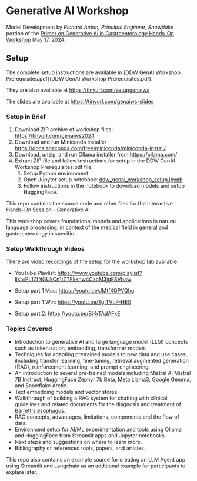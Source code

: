 # Generative AI Workshop

Model Development by *Richard Anton, Principal Engineer, Snowflake* portion of  the [Primer on Generative AI in Gastroenterology Hands-On Workshop](https://www.asge.org/home/education-meetings/event-detail/2024/05/17/default-calendar/artificial-intelligence-in-gi) May 17, 2024.

## Setup

The complete setup instructions are available in [DDW GenAI Workshop Prerequisites.pdf](DDW GenAI Workshop Prerequisites.pdf).

They are also available at https://tinyurl.com/setupgenaiws 

The slides are available at https://tinyurl.com/genaiws-slides

### Setup in Brief

1. Download ZIP archive of workshop files: https://tinyurl.com/genaiws2024 
2. Download and run Miniconda installer https://docs.anaconda.com/free/miniconda/miniconda-install/ 
3. Download, unzip, and run Ollama installer from https://ollama.com/ 
4. Extract ZIP file and follow instructions for setup in the DDW GenAI Workshop Prerequisites.pdf file.
   1. Setup Python environment
   2. Open Jupyter setup notebook: [ddw_genai_workshop_setup.ipynb](ddw_genai_workshop_setup.ipynb).
   3. Follow instructions in the notebook to download models and setup HuggingFace.

This repo contains the source code and other files for the Interactive Hands-On Session  - Generative AI 

This workshop covers foundational models and applications in natural language processing, in context of the medical field in general and gastroenterology in specific.

### Setup Walkthrough Videos

There are video recordings of the setup for the workshop lab available.

- YouTube Playlist: https://www.youtube.com/playlist?list=PL1ZfNGUkCn1tZTFkknw4CxbM3jgESVbaw

- Setup part 1 Mac: https://youtu.be/JMtfXQPVQhg
- Setup part 1 Win: https://youtu.be/TgITVLP-HE0
- Setup part 2: https://youtu.be/BiKrTAdAFxE


### Topics Covered

* Introduction to generative AI and large language model (LLM) concepts such as tokenization, embedding, transformer models, 
* Techniques for adapting pretrained models to new data and use cases iIncluding transfer learning, fine-tuning, retrieval augmented generation (RAG), reinforcement learning, and prompt engineering.
* An introduction to several pre-trained models including Mistral AI Mistral 7B Instruct, HuggingFace Zephyr 7b Beta, Meta Llama3, Google Gemma, and Snowflake Arctic.
* Text embedding models and vector stores.
* Walkthrough of building a RAG system for chatting with clinical guidelines and related documents for the diagnosis and treatment of [Barrett's esophagus](https://en.wikipedia.org/wiki/Barrett%27s_esophagus).
* RAG concepts, advantages, limitations, components and the flow of data.
* Environment setup for AI/ML experimentation and tools using Ollama and HuggingFace from Streamlit apps and Jupyter notebooks.
* Next steps and suggestions on where to learn more.
* Bibliography of referenced tools, papers, and articles.

This repo also contains an example source for creating an LLM Agent app using Streamlit and Langchain as an additional example for participants to explare later.

